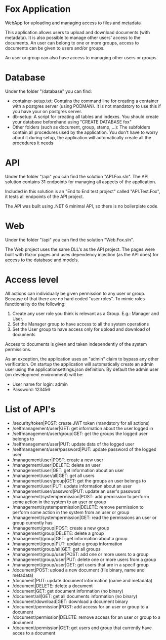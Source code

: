 # Fox Application
WebApp for uploading and managing access to files and metadata

This application allows users to upload and download documents (with metadata).
It is also possible to manage other users' access to the documents. 
An user can belong to one or more groups, access to documents can be given to users and/or groups.

An user or group can also have access to managing other users or groups.

# Database
Under the folder "/database" you can find:
- container-setup.txt: Contains the command line for creating a container with a postgres server (using PODMAN). It is not mandatory to use this if you have your on postgres server.
- db-setup: A script for creating all tables and indexes. You should create your database beforehand using "CREATE DATABASE fox"
- Other folders (such as document, group, stamp, ...): The subfolders contain all procedures used by the application. You don't have to worry about it during setup, the application will automatically create all the procedures it needs

# API
Under the folder "/api" you can find the solution "API.Fox.sln".
The API solution contains 31 endpoints for managing all aspects of the application.

Included in this solution is an "End to End test project" called "API.Test.Fox", it tests all endpoints of the API project.

The API was built using .NET 6 minimal API, so there is no boilerplate code.

# Web
Under the folder "/api" you can find the solution "Web.Fox.sln".

The Web project uses the same DLL's as the API project. The pages were built with Razor pages and uses dependency injection (as the API does) for access to the database and models.

# Access level
All actions can individually be given permission to any user or group. Because of that there are no hard coded "user roles".
To mimic roles functionality do the following:
1. Create any user role you think is relevant as a Group. E.g.: Manager and User.
2. Set the Manager group to have access to all the system operations
3. Set the User group to have access only for upload and download of  documents

Access to documents is given and taken independently of the system permissions.

As an exception, the application uses an "admin" claim to bypass any other verification. On startup the application will automatically create an admin user using the applicationsettings.json definition.
By default the admin user (on development environment) will be:
- User name for login: admin
- Password: 123456 

# List of API's
- /security/token|POST: create JWT token (mandatory for all actions)
- /selfmanagement/user|GET: get information about the user logged in
- /selfmanagement/user/group|GET: get the groups the logged user belongs to
- /selfmanagement/user|PUT: update data of the logged user
- /selfmanagement/user/password|PUT: update password of the logged user
- /management/user|POST: create a new user
- /management/user|DELETE: delete an user
- /management/user|GET: get information about an user
- /management/user/all|GET: get all users
- /management/user/group|GET: get the groups an user belongs to
- /management/user|PUT: update information about an user
- /management/user/password|PUT: update an user's password
- /management/systempermission|POST: add permission to perform some action in the system to an user or group
- /management/systempermission|DELETE: remove permission to perform some action in the system from an user or group
- /management/systempermission|GET: read the permissions an user or group currently has
- /management/group|POST: create a new group
- /management/group|DELETE: delete a group
- /management/group|GET: get information about a group
- /management/group|PUT: update a group information
- /management/group/all|GET: get all groups
- /management/group/user|POST: add one or more users to a group
- /management/group/user|PUT: delete one or more users from a group
- /management/group/user|GET: get users that are in a specif group
- /document|POST: upload a new document (file binary, name and metadata) 
- /document|PUT: update document information (name and metadata)
- /document|DELETE: delete a document
- /document|GET: get document information (no binary)
- /document/all|GET: get all documents information (no binary)
- /document/download|GET: download a document binary
- /document/permission|POST: add access for an user or group to a document
- /document/permission|DELETE: remove access for an user or group to a document
- /document/permission|GET: get users and group that currently have acces to a document